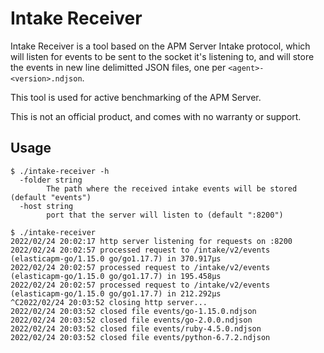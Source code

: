 # Intake Receiver

Intake Receiver is a tool based on the APM Server Intake protocol, which
will listen for events to be sent to the socket it's listening to, and will
store the events in new line delimitted JSON files, one per `<agent>-<version>.ndjson`.

This tool is used for active benchmarking of the APM Server.

This is not an official product, and comes with no warranty or support.

## Usage

```console
$ ./intake-receiver -h
  -folder string
    	The path where the received intake events will be stored (default "events")
  -host string
    	port that the server will listen to (default ":8200")
```

```console
$ ./intake-receiver
2022/02/24 20:02:17 http server listening for requests on :8200
2022/02/24 20:02:57 processed request to /intake/v2/events (elasticapm-go/1.15.0 go/go1.17.7) in 370.917µs
2022/02/24 20:02:57 processed request to /intake/v2/events (elasticapm-go/1.15.0 go/go1.17.7) in 195.458µs
2022/02/24 20:02:57 processed request to /intake/v2/events (elasticapm-go/1.15.0 go/go1.17.7) in 212.292µs
^C2022/02/24 20:03:52 closing http server...
2022/02/24 20:03:52 closed file events/go-1.15.0.ndjson
2022/02/24 20:03:52 closed file events/go-2.0.0.ndjson
2022/02/24 20:03:52 closed file events/ruby-4.5.0.ndjson
2022/02/24 20:03:52 closed file events/python-6.7.2.ndjson
```
